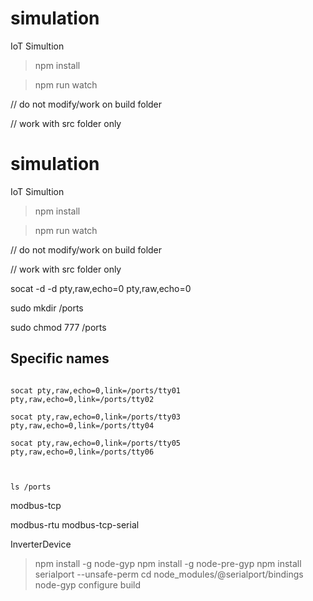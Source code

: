 # simulation

IoT Simultion

> npm install

> npm run watch

// do not modify/work on build folder

// work with src folder only

# simulation

IoT Simultion

> npm install

> npm run watch

// do not modify/work on build folder

// work with src folder only
    
socat -d -d pty,raw,echo=0 pty,raw,echo=0





sudo mkdir /ports

sudo chmod 777 /ports

## Specific names

 
```

socat pty,raw,echo=0,link=/ports/tty01 pty,raw,echo=0,link=/ports/tty02
    
socat pty,raw,echo=0,link=/ports/tty03 pty,raw,echo=0,link=/ports/tty04

socat pty,raw,echo=0,link=/ports/tty05 pty,raw,echo=0,link=/ports/tty06

 

ls /ports

```


modbus-tcp

modbus-rtu
modbus-tcp-serial

InverterDevice
<!-- For compiling serialport on Raspberry PI -->

 

>npm install -g node-gyp
>npm install -g node-pre-gyp
>npm install serialport --unsafe-perm
>cd node_modules/@serialport/bindings
>node-gyp configure build

 

